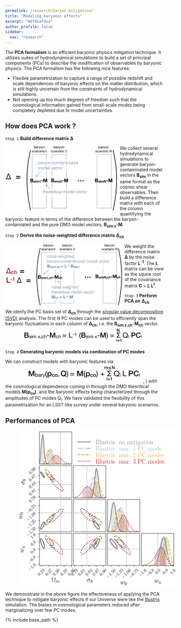 ```yaml
---
permalink: /research/baryon_mitigation/
title: "Modeling baryonic effects"
excerpt: "Hdfdsafdsa"
author_profile: false
sidebar:
  nav: "research"
---
```


The **PCA formalism** is an efficient baryonic physics mitigation technique. It utilizes suites of hydrodynamical simulations to build a set of principal components (PCs) to describe the modification of observables by baryonic physics. The PCA formalism has the following nice features:
- Flexible parametrization to capture a range of possible redshift and scale dependences of baryonic effects on the matter distribution, which is still highly uncertain from the constraints of hydrodynamical simulations.
- Not opening up too much degrees of freedom such that the cosmological information gained from small-scale modes being completely depleted due to model uncertainties. 


## How does PCA work ? 

`Step 1` **Build difference matrix** <b>Δ</b>

<img src="/images/Delta.png" style="float: left; width: 355px; margin-left: 0.1em; margin-right: 0.5em; margin-top: 0.0em; margin-bottom: 0.1em;">

We collect several hydrodynamical simulations to generate baryon-contaminated model vectors <b>B<sub>sim</sub></b> in the same format as the cosmic shear observables. Then build a difference matrix with each of the column quantifying the baryonic feature in terms of the difference between the baryon-contamiated and the pure DMO model vectors, <b>B<sub>sim x</sub></b>-<b>M</b>.

`Step 2` **Derive the noise-weighted difference matrix** <b>Δ<sub>ch</sub></b>

<img src="/images/Delta_ch.png" style="float: left; width: 370px; margin-left: 0.1em; margin-right: 0.5em; margin-top: 0.0em; margin-bottom: 0.1em;">
We weight the difference matrix <b>Δ</b> by the noise factor <b>L<sup>-1</sup></b>. The <b>L</b> matrix can be view as the squire root of the covariance matrix <b>C</b> = <b>L L<sup>t</sup></b>. 

`Step 3` **Perform PCA on** <b>Δ<sub>ch</sub></b>

We idenfy the PC basis set of <b>Δ<sub>ch</sub></b> through the [singular value decomposition (SVD)](http://web.mit.edu/be.400/www/SVD/Singular_Value_Decomposition.htm) analysis. The first _N_ PC modes can be used to efficiently span the baryonic fluctuations in each column of <b>Δ<sub>ch</sub></b>, i.e. the <b>B<sub>sim x,ch</sub></b>-<b>M<sub>ch</sub></b> vector. 
<img src="/images/B_M.png" style="float: center; width: 380px; margin-left: 4em; margin-right: 0.5em; margin-top: 0.0em; margin-bottom: 0.1em;">


`Step 4` **Generating baryonic models via combination of PC modes**

We can construct models with baryonic features via 
<img src="/images/Mbary.png" style="float: center; width: 360px; margin-left: 5em; margin-right: 0.5em; margin-top: 0.0em; margin-bottom: 0.1em;">, \\
with the cosmological dependence coming in through the DMO theoritical models <b>M(p<sub>co</sub>)</b>, and the baryonic effects being characterized through the amplitudes of PC modes  Q<sub>i</sub>. 
We have validated the flexibility of this parametrization for an LSST-like survey under several baryonic scenarios. 

## Performances of PCA

[<img src="/images/MCMC_ill.png" style="float: center; width: 500px; margin-left: 3em">](/images/MCMC_ill.png)

We demonstrate in the above figure the effectiveness of applying the PCA technique to mitigate baryonic effects if our Universe were like the [Illustris](http://www.illustris-project.org) simulation. The biases in cosmological parameters reduced after marginalizing over few PC modes. 

<!---
<img src="https://latex.codecogs.com/svg.latex?\Large&space;\bold \Delta_{\rm ch}"/>
<img src="https://latex.codecogs.com/svg.latex?\Large&space;\bold B_{\rm sim} - \bold M "/>. 
-->


{% include base_path %}
